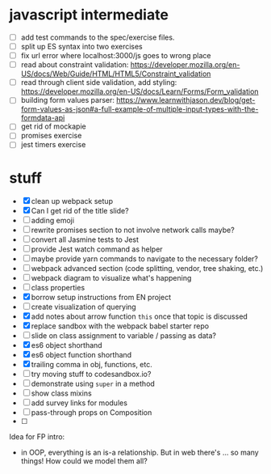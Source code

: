 
# javascript intermediate

- [ ] add test commands to the spec/exercise files.
- [ ] split up ES syntax into two exercises
- [ ] fix url error where localhost:3000/js goes to wrong place
- [ ] read about constraint validation: https://developer.mozilla.org/en-US/docs/Web/Guide/HTML/HTML5/Constraint_validation
- [ ] read through client side validation, add styling: https://developer.mozilla.org/en-US/docs/Learn/Forms/Form_validation
- [ ] building form values parser: https://www.learnwithjason.dev/blog/get-form-values-as-json#a-full-example-of-multiple-input-types-with-the-formdata-api
- [ ] get rid of mockapie
- [ ] promises exercise
- [ ] jest timers exercise

# stuff

- [x] clean up webpack setup
- [x] Can I get rid of the title slide?
- [ ] adding emoji
- [ ] rewrite promises section to not involve network calls maybe?
- [ ] convert all Jasmine tests to Jest
- [ ] provide Jest watch command as helper
- [ ] maybe provide yarn commands to navigate to the necessary folder?
- [ ] webpack advanced section (code splitting, vendor, tree shaking, etc.)
- [ ] webpack diagram to visualize what's happening
- [ ] class properties
- [x] borrow setup instructions from EN project
- [ ] create visualization of querying
- [x] add notes about arrow function `this` once that topic is discussed
- [x] replace sandbox with the webpack babel starter repo
- [ ] slide on class assignment to variable / passing as data?
- [x] es6 object shorthand
- [x] es6 object function shorthand
- [x] trailing comma in obj, functions, etc.
- [ ] try moving stuff to codesandbox.io?
- [ ] demonstrate using `super` in a method
- [ ] show class mixins
- [ ] add survey links for modules
- [ ] pass-through props on Composition
- [ ] 

Idea for FP intro:

- in OOP, everything is an is-a relationship. But in web there's ... so many things! How could we model them all?
